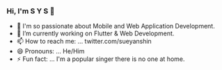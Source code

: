 ### Hi, I'm  S Y S 👋
- 🌱 I'm so passionate about Mobile and Web Application Development.
- 🔭 I’m currently working on Flutter & Web Development.
- 📫 How to reach me: ... twitter.com/sueyanshin
- 😄 Pronouns: ... He/Him
- ⚡ Fun fact: ... I'm a popular singer there is no one at home.
<!--
**NgeSue/ngesue** is a ✨ _special_ ✨ repository because its `README.md` (this file) appears on your GitHub profile.

Here are some ideas to get you started:

- 🔭 I’m currently working on ...
- 👯 I’m looking to collaborate on ...
- 🤔 I’m looking for help with ...
- 💬 Ask me about ...
- 📫 How to reach me: ...
- 😄 Pronouns: ...
- ⚡ Fun fact: ...
-->
